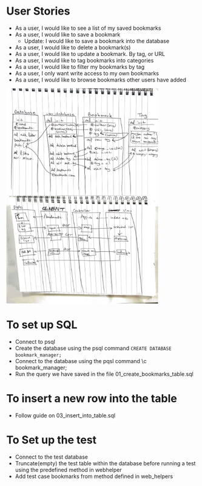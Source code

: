 # User Stories
* As a user, I would like to see a list of my saved bookmarks
* As a user, I would like to save a bookmark
  * Update: I would like to save a bookmark into the database
* As a user, I would like to delete a bookmark(s)
* As a user, I would like to update a bookmark. By tag, or URL
* As a user, I would like to tag bookmarks into categories
* As a user, I would like to filter my bookmarks by tag
* As a user, I only want write access to my own bookmarks
* As a user, I would like to browse bookmarks other users have added

<img style="display: block; text-align: center; alt='Sequence Diagram'" src="./images/Scanned Document.png" width="400px" />
<img style="display: block; text-align: center; alt='Domain Modelling'" src="./images/Scanned Document-2.png" width="400px" />

# To set up SQL
* Connect to psql
* Create the database using the psql command `CREATE DATABASE bookmark_manager;`
* Connect to the database using the pqsl command \c bookmark_manager;
* Run the query we have saved in the file 01_create_bookmarks_table.sql

# To insert a new row into the table
* Follow guide on 03_insert_into_table.sql

# To Set up the test
* Connect to the test database
* Truncate(empty) the test table within the database before running a test using the predefined method in webhelper
* Add test case bookmarks from method defined in web_helpers 